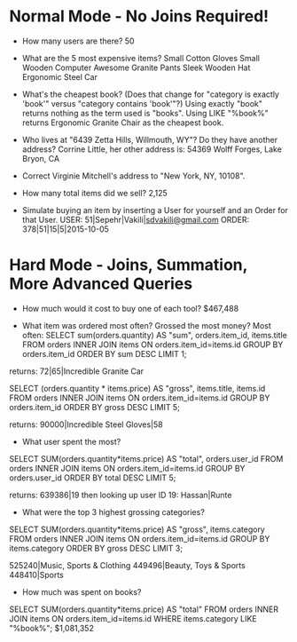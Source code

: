 # Normal Mode - No Joins Required!

- How many users are there?
50

- What are the 5 most expensive items?
Small Cotton Gloves
Small Wooden Computer
Awesome Granite Pants
Sleek Wooden Hat
Ergonomic Steel Car

- What's the cheapest book? (Does that change for "category is exactly 'book'" versus "category contains 'book'"?) 
Using exactly "book" returns nothing as the term used is "books". Using LIKE "%book%" returns Ergonomic Granite Chair as the cheapest book.

- Who lives at "6439 Zetta Hills, Willmouth, WY"? Do they have another address?
Corrine Little, her other address is: 54369 Wolff Forges, Lake Bryon, CA

- Correct Virginie Mitchell's address to "New York, NY, 10108".

- How many total items did we sell?
2,125

- Simulate buying an item by inserting a User for yourself and an Order for that User.
USER: 51|Sepehr|Vakili|sdvakili@gmail.com
ORDER: 378|51|15|5|2015-10-05

# Hard Mode - Joins, Summation, More Advanced Queries

- How much would it cost to buy one of each tool?
$467,488

- What item was ordered most often? Grossed the most money?
Most often: 
SELECT sum(orders.quantity) AS "sum", orders.item_id, items.title 
FROM orders INNER JOIN items ON orders.item_id=items.id 
GROUP BY orders.item_id ORDER BY sum DESC LIMIT 1;    

returns: 72|65|Incredible Granite Car

SELECT (orders.quantity * items.price) AS "gross", items.title, items.id 
FROM orders INNER JOIN items ON orders.item_id=items.id 
GROUP BY orders.item_id ORDER BY gross DESC LIMIT 5;  

returns: 90000|Incredible Steel Gloves|58

- What user spent the most?

SELECT SUM(orders.quantity*items.price) AS "total", orders.user_id 
FROM orders INNER JOIN items ON orders.item_id=items.id 
GROUP BY orders.user_id ORDER BY total DESC LIMIT 5;

returns: 639386|19
then looking up user ID 19: Hassan|Runte

- What were the top 3 highest grossing categories?

SELECT SUM(orders.quantity*items.price) AS "gross", items.category 
FROM orders INNER JOIN items ON orders.item_id=items.id 
GROUP BY items.category ORDER BY gross DESC LIMIT 3;

525240|Music, Sports & Clothing
449496|Beauty, Toys & Sports
448410|Sports

- How much was spent on books?

SELECT SUM(orders.quantity*items.price) AS "total" FROM orders 
INNER JOIN items ON orders.item_id=items.id 
WHERE items.category LIKE "%book%";
$1,081,352









